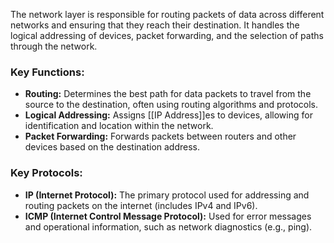 The network layer is responsible for routing packets of data across different networks and ensuring that they reach their destination. It handles the logical addressing of devices, packet forwarding, and the selection of paths through the network.

### Key Functions:

- **Routing:** Determines the best path for data packets to travel from the source to the destination, often using routing algorithms and protocols.
- **Logical Addressing:** Assigns [[IP Address]]es to devices, allowing for identification and location within the network.
- **Packet Forwarding:** Forwards packets between routers and other devices based on the destination address.

### Key Protocols:

- **IP (Internet Protocol):** The primary protocol used for addressing and routing packets on the internet (includes IPv4 and IPv6).
- **ICMP (Internet Control Message Protocol):** Used for error messages and operational information, such as network diagnostics (e.g., ping).